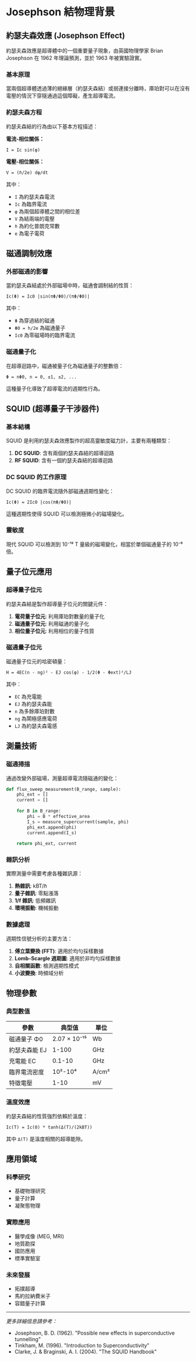 # Josephson 結物理背景

## 約瑟夫森效應 (Josephson Effect)

約瑟夫森效應是超導體中的一個重要量子現象，由英國物理學家 Brian Josephson 在 1962 年理論預測，並於 1963 年被實驗證實。

### 基本原理

當兩個超導體透過薄的絕緣層（約瑟夫森結）或弱連接分離時，庫珀對可以在沒有電壓的情況下穿隧通過這個障礙，產生超導電流。

### 約瑟夫森方程

約瑟夫森結的行為由以下基本方程描述：

**電流-相位關係：**
```
I = Ic sin(φ)
```

**電壓-相位關係：**
```
V = (ℏ/2e) dφ/dt
```

其中：
- `I` 為約瑟夫森電流
- `Ic` 為臨界電流
- `φ` 為兩個超導體之間的相位差
- `V` 為結兩端的電壓
- `ℏ` 為約化普朗克常數
- `e` 為電子電荷

## 磁通調制效應

### 外部磁通的影響

當約瑟夫森結處於外部磁場中時，磁通會調制結的性質：

```
Ic(Φ) = Ic0 |sin(πΦ/Φ0)/(πΦ/Φ0)|
```

其中：
- `Φ` 為穿過結的磁通
- `Φ0 = h/2e` 為磁通量子
- `Ic0` 為零磁場時的臨界電流

### 磁通量子化

在超導迴路中，磁通被量子化為磁通量子的整數倍：

```
Φ = nΦ0, n = 0, ±1, ±2, ...
```

這種量子化導致了超導電流的週期性行為。

## SQUID (超導量子干涉器件)

### 基本結構

SQUID 是利用約瑟夫森效應製作的超高靈敏度磁力計，主要有兩種類型：

1. **DC SQUID**: 含有兩個約瑟夫森結的超導迴路
2. **RF SQUID**: 含有一個約瑟夫森結的超導迴路

### DC SQUID 的工作原理

DC SQUID 的臨界電流隨外部磁通週期性變化：

```
Ic(Φ) = 2Ic0 |cos(πΦ/Φ0)|
```

這種週期性使得 SQUID 可以檢測極微小的磁場變化。

### 靈敏度

現代 SQUID 可以檢測到 10⁻¹⁸ T 量級的磁場變化，相當於單個磁通量子的 10⁻⁶ 倍。

## 量子位元應用

### 超導量子位元

約瑟夫森結是製作超導量子位元的關鍵元件：

1. **電荷量子位元**: 利用庫珀對數量的量子化
2. **磁通量子位元**: 利用磁通的量子化
3. **相位量子位元**: 利用相位的量子性質

### 磁通量子位元

磁通量子位元的哈密頓量：

```
H = 4EC(n - ng)² - EJ cos(φ) - 1/2(Φ - Φext)²/LJ
```

其中：
- `EC` 為充電能
- `EJ` 為約瑟夫森能
- `n` 為多餘庫珀對數
- `ng` 為閘極感應電荷
- `LJ` 為約瑟夫森電感

## 測量技術

### 磁通掃描

通過改變外部磁場，測量超導電流隨磁通的變化：

```python
def flux_sweep_measurement(B_range, sample):
    phi_ext = []
    current = []
    
    for B in B_range:
        phi = B * effective_area
        I_s = measure_supercurrent(sample, phi)
        phi_ext.append(phi)
        current.append(I_s)
    
    return phi_ext, current
```

### 雜訊分析

實際測量中需要考慮各種雜訊源：

1. **熱雜訊**: kBT/ℏ
2. **量子雜訊**: 零點漲落
3. **1/f 雜訊**: 低頻雜訊
4. **環境振動**: 機械振動

### 數據處理

週期性信號分析的主要方法：

1. **傅立葉變換 (FFT)**: 適用於均勻採樣數據
2. **Lomb-Scargle 週期圖**: 適用於非均勻採樣數據
3. **自相關函數**: 檢測週期性模式
4. **小波變換**: 時頻域分析

## 物理參數

### 典型數值

| 參數 | 典型值 | 單位 |
|------|--------|------|
| 磁通量子 Φ0 | 2.07 × 10⁻¹⁵ | Wb |
| 約瑟夫森能 EJ | 1-100 | GHz |
| 充電能 EC | 0.1-10 | GHz |
| 臨界電流密度 | 10²-10⁴ | A/cm² |
| 特徵電壓 | 1-10 | mV |

### 溫度效應

約瑟夫森結的性質強烈依賴於溫度：

```
Ic(T) = Ic(0) * tanh(Δ(T)/(2kBT))
```

其中 `Δ(T)` 是溫度相關的超導能隙。

## 應用領域

### 科學研究
- 基礎物理研究
- 量子計算
- 凝聚態物理

### 實際應用
- 醫學成像 (MEG, MRI)
- 地質勘探
- 國防應用
- 標準實驗室

### 未來發展
- 拓撲超導
- 馬約拉納費米子
- 容錯量子計算

---

*更多詳細信息請參考：*
- Josephson, B. D. (1962). "Possible new effects in superconductive tunnelling"
- Tinkham, M. (1996). "Introduction to Superconductivity"
- Clarke, J. & Braginski, A. I. (2004). "The SQUID Handbook"
